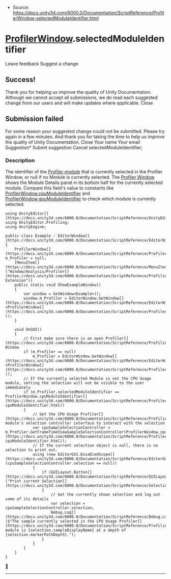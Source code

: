 * Source: https://docs.unity3d.com/6000.0/Documentation/ScriptReference/ProfilerWindow-selectedModuleIdentifier.html

#  [ProfilerWindow](https://docs.unity3d.com/6000.0/Documentation/ScriptReference/ProfilerWindow.html).selectedModuleIdentifier
Leave feedback
Suggest a change
## Success!
Thank you for helping us improve the quality of Unity Documentation. Although we cannot accept all submissions, we do read each suggested change from our users and will make updates where applicable.
Close
## Submission failed
For some reason your suggested change could not be submitted. Please <a>try again</a> in a few minutes. And thank you for taking the time to help us improve the quality of Unity Documentation.
Close
Your name Your email Suggestion* Submit suggestion
Cancel
selectedModuleIdentifier; 
### Description
The identifier of the [Profiler module](https://docs.unity3d.com/6000.0/Documentation/Manual/ProfilerWindow#modules.html) that is currently selected in the Profiler Window, or null if no Module is currently selected.
The [Profiler Window](https://docs.unity3d.com/6000.0/Documentation/Manual/ProfilerWindow.html) shows the Module Details panel in its bottom half for the currently selected module. Compare this field's value to constants like [ProfilerWindow.cpuModuleIdentifier](https://docs.unity3d.com/6000.0/Documentation/ScriptReference/ProfilerWindow-cpuModuleIdentifier.html) and [ProfilerWindow.gpuModuleIdentifier](https://docs.unity3d.com/6000.0/Documentation/ScriptReference/ProfilerWindow-gpuModuleIdentifier.html) to check which module is currently selected.
```
using UnityEditor[](https://docs.unity3d.com/6000.0/Documentation/ScriptReference/UnityEditor.html);
using UnityEditor.Profiling;
using UnityEngine;  
  
public class Example : EditorWindow[](https://docs.unity3d.com/6000.0/Documentation/ScriptReference/EditorWindow.html)
{
    ProfilerWindow[](https://docs.unity3d.com/6000.0/Documentation/ScriptReference/ProfilerWindow.html) m_Profiler = null;
    [MenuItem[](https://docs.unity3d.com/6000.0/Documentation/ScriptReference/MenuItem.html)("Window/Analysis/Profiler[](https://docs.unity3d.com/6000.0/Documentation/ScriptReference/Profiling.Profiler.html) Extension")]
    public static void ShowExampleWindow()
    {
        var window = GetWindow<Example>();
        window.m_Profiler = EditorWindow.GetWindow[](https://docs.unity3d.com/6000.0/Documentation/ScriptReference/EditorWindow.GetWindow.html)<ProfilerWindow[](https://docs.unity3d.com/6000.0/Documentation/ScriptReference/ProfilerWindow.html)>();
    }  
  
    void OnGUI()
    {
        // First make sure there is an open Profiler[](https://docs.unity3d.com/6000.0/Documentation/ScriptReference/Profiling.Profiler.html) Window
        if (m_Profiler == null)
            m_Profiler = EditorWindow.GetWindow[](https://docs.unity3d.com/6000.0/Documentation/ScriptReference/EditorWindow.GetWindow.html)<ProfilerWindow[](https://docs.unity3d.com/6000.0/Documentation/ScriptReference/ProfilerWindow.html)>();
        // If the currently selected Module is not the CPU Usage module, setting the selection will not be visible to the user immediately
        if (m_Profiler.selectedModuleIdentifier == ProfilerWindow.cpuModuleIdentifier[](https://docs.unity3d.com/6000.0/Documentation/ScriptReference/ProfilerWindow-cpuModuleIdentifier.html))
        {
            // Get the CPU Usage Profiler[](https://docs.unity3d.com/6000.0/Documentation/ScriptReference/Profiling.Profiler.html) module's selection controller interface to interact with the selection
            var cpuSampleSelectionController = m_Profiler.GetFrameTimeViewSampleSelectionController(ProfilerWindow.cpuModuleIdentifier[](https://docs.unity3d.com/6000.0/Documentation/ScriptReference/ProfilerWindow-cpuModuleIdentifier.html));
            // If the current selection object is null, there is no selection to print out.
            using (new EditorGUI.DisabledScope[](https://docs.unity3d.com/6000.0/Documentation/ScriptReference/EditorGUI.DisabledScope.html)(cpuSampleSelectionController.selection == null))
            {
                if (GUILayout.Button[](https://docs.unity3d.com/6000.0/Documentation/ScriptReference/GUILayout.Button.html)("Print current Selection[](https://docs.unity3d.com/6000.0/Documentation/ScriptReference/Selection.html)"))
                {
                    // Get the currently shown selection and log out some of its details
                    var selection = cpuSampleSelectionController.selection;
                    Debug.Log[](https://docs.unity3d.com/6000.0/Documentation/ScriptReference/Debug.Log.html)($"The sample currently selected in the CPU Usage Profiler[](https://docs.unity3d.com/6000.0/Documentation/ScriptReference/Profiling.Profiler.html) module is {selection.sampleDisplayName} at a depth of {selection.markerPathDepth}.");
                }
            }
        }
    }
}

```

* * *
